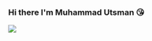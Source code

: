 ### Hi there I'm Muhammad Utsman 😘

<a href="https://github.com/anuraghazra/github-readme-stats">
  <img align="center" src="https://github-readme-stats.vercel.app/api?username=utsmannn&show_icons=true" />
</a>